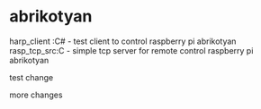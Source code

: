 # abrikotyan

harp_client :C# - test client to control raspberry pi abrikotyan
rasp_tcp_src:C - simple tcp server for remote control raspberry pi abrikotyan

test change

more changes